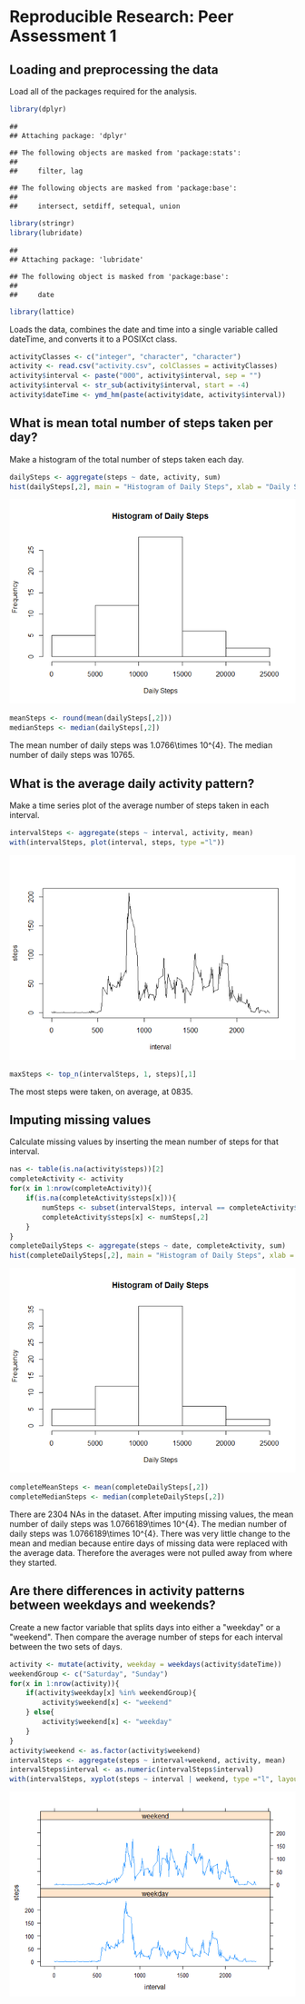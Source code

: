# Reproducible Research: Peer Assessment 1



## Loading and preprocessing the data

Load all of the packages required for the analysis.


```r
library(dplyr)
```

```
## 
## Attaching package: 'dplyr'
```

```
## The following objects are masked from 'package:stats':
## 
##     filter, lag
```

```
## The following objects are masked from 'package:base':
## 
##     intersect, setdiff, setequal, union
```

```r
library(stringr)
library(lubridate)
```

```
## 
## Attaching package: 'lubridate'
```

```
## The following object is masked from 'package:base':
## 
##     date
```

```r
library(lattice)
```

Loads the data, combines the date and time into a single variable called dateTime, and converts it to a POSIXct class.


```r
activityClasses <- c("integer", "character", "character")
activity <- read.csv("activity.csv", colClasses = activityClasses)
activity$interval <- paste("000", activity$interval, sep = "")
activity$interval <- str_sub(activity$interval, start = -4)
activity$dateTime <- ymd_hm(paste(activity$date, activity$interval))
```

## What is mean total number of steps taken per day?

Make a histogram of the total number of steps taken each day.


```r
dailySteps <- aggregate(steps ~ date, activity, sum)
hist(dailySteps[,2], main = "Histogram of Daily Steps", xlab = "Daily Steps")
```

![](PA1_template_files/figure-html/totalSteps-1.png)<!-- -->

```r
meanSteps <- round(mean(dailySteps[,2]))
medianSteps <- median(dailySteps[,2])
```

The mean number of daily steps was 1.0766\times 10^{4}. The median number of daily steps was 10765.

## What is the average daily activity pattern?

Make a time series plot of the  average number of steps taken in each interval.


```r
intervalSteps <- aggregate(steps ~ interval, activity, mean)
with(intervalSteps, plot(interval, steps, type ="l"))
```

![](PA1_template_files/figure-html/dailyPattern-1.png)<!-- -->

```r
maxSteps <- top_n(intervalSteps, 1, steps)[,1]
```

The most steps were taken, on average, at 0835.

## Imputing missing values

Calculate missing values by inserting the mean number of steps for that interval.


```r
nas <- table(is.na(activity$steps))[2]
completeActivity <- activity
for(x in 1:nrow(completeActivity)){
    if(is.na(completeActivity$steps[x])){
        numSteps <- subset(intervalSteps, interval == completeActivity$interval[x])
        completeActivity$steps[x] <- numSteps[,2]
    }
}
completeDailySteps <- aggregate(steps ~ date, completeActivity, sum)
hist(completeDailySteps[,2], main = "Histogram of Daily Steps", xlab = "Daily Steps")
```

![](PA1_template_files/figure-html/missing-1.png)<!-- -->

```r
completeMeanSteps <- mean(completeDailySteps[,2])
completeMedianSteps <- median(completeDailySteps[,2])
```

There are 2304 NAs in the dataset. After imputing missing values, the mean number of daily steps was 1.0766189\times 10^{4}. The median number of daily steps was 1.0766189\times 10^{4}. There was very little change to the mean and median because entire days of missing data were replaced with the average data. Therefore the averages were not pulled away from where they started.

## Are there differences in activity patterns between weekdays and weekends?

Create a new factor variable that splits days into either a "weekday" or a "weekend". Then compare the average number of steps for each interval between the two sets of days.


```r
activity <- mutate(activity, weekday = weekdays(activity$dateTime))
weekendGroup <- c("Saturday", "Sunday")
for(x in 1:nrow(activity)){
    if(activity$weekday[x] %in% weekendGroup){
        activity$weekend[x] <- "weekend"
    } else{
        activity$weekend[x] <- "weekday"
    }
}
activity$weekend <- as.factor(activity$weekend)
intervalSteps <- aggregate(steps ~ interval+weekend, activity, mean)
intervalSteps$interval <- as.numeric(intervalSteps$interval) 
with(intervalSteps, xyplot(steps ~ interval | weekend, type ="l", layout = c(1,2)))
```

![](PA1_template_files/figure-html/weekend-1.png)<!-- -->

